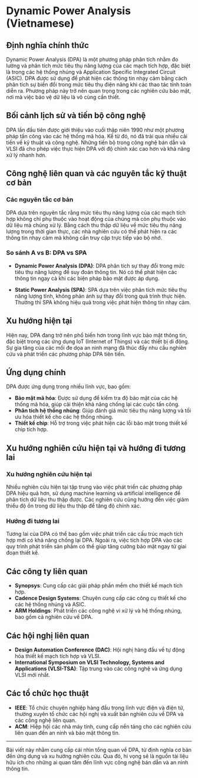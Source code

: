 # Dynamic Power Analysis (Vietnamese)

## Định nghĩa chính thức

Dynamic Power Analysis (DPA) là một phương pháp phân tích nhằm đo lường và phân tích mức tiêu thụ năng lượng của các mạch tích hợp, đặc biệt là trong các hệ thống nhúng và Application Specific Integrated Circuit (ASIC). DPA được sử dụng để phát hiện các thông tin nhạy cảm bằng cách phân tích sự biến đổi trong mức tiêu thụ điện năng khi các thao tác tính toán diễn ra. Phương pháp này trở nên quan trọng trong các nghiên cứu bảo mật, nơi mà việc bảo vệ dữ liệu là vô cùng cần thiết.

## Bối cảnh lịch sử và tiến bộ công nghệ

DPA lần đầu tiên được giới thiệu vào cuối thập niên 1990 như một phương pháp tấn công vào các hệ thống mã hóa. Kể từ đó, nó đã trải qua nhiều cải tiến về kỹ thuật và công nghệ. Những tiến bộ trong công nghệ bán dẫn và VLSI đã cho phép việc thực hiện DPA với độ chính xác cao hơn và khả năng xử lý nhanh hơn.

## Công nghệ liên quan và các nguyên tắc kỹ thuật cơ bản

### Các nguyên tắc cơ bản

DPA dựa trên nguyên tắc rằng mức tiêu thụ năng lượng của các mạch tích hợp không chỉ phụ thuộc vào hoạt động của chúng mà còn phụ thuộc vào dữ liệu mà chúng xử lý. Bằng cách thu thập dữ liệu về mức tiêu thụ năng lượng trong thời gian thực, các nhà nghiên cứu có thể phát hiện ra các thông tin nhạy cảm mà không cần truy cập trực tiếp vào bộ nhớ.

### So sánh A vs B: DPA vs SPA

- **Dynamic Power Analysis (DPA)**: DPA phân tích sự thay đổi trong mức tiêu thụ năng lượng để suy đoán thông tin. Nó có thể phát hiện các thông tin ngay cả khi các biện pháp bảo mật được áp dụng.
  
- **Static Power Analysis (SPA)**: SPA dựa trên việc phân tích mức tiêu thụ năng lượng tĩnh, không phản ánh sự thay đổi trong quá trình thực hiện. Thường thì SPA không hiệu quả trong việc phát hiện thông tin nhạy cảm.

## Xu hướng hiện tại

Hiện nay, DPA đang trở nên phổ biến hơn trong lĩnh vực bảo mật thông tin, đặc biệt trong các ứng dụng IoT (Internet of Things) và các thiết bị di động. Sự gia tăng của các mối đe dọa an ninh mạng đã thúc đẩy nhu cầu nghiên cứu và phát triển các phương pháp DPA tiên tiến.

## Ứng dụng chính

DPA được ứng dụng trong nhiều lĩnh vực, bao gồm:

- **Bảo mật mã hóa**: Được sử dụng để kiểm tra độ bảo mật của các hệ thống mã hóa, giúp cải thiện khả năng chống lại các cuộc tấn công.
- **Phân tích hệ thống nhúng**: Giúp đánh giá mức tiêu thụ năng lượng và tối ưu hóa thiết kế cho các hệ thống nhúng.
- **Thiết kế chip**: Hỗ trợ trong việc phát hiện các lỗi bảo mật trong thiết kế chip tích hợp.

## Xu hướng nghiên cứu hiện tại và hướng đi tương lai

### Xu hướng nghiên cứu hiện tại

Nhiều nghiên cứu hiện tại tập trung vào việc phát triển các phương pháp DPA hiệu quả hơn, sử dụng machine learning và artificial intelligence để phân tích dữ liệu thu thập được. Các nghiên cứu cũng hướng đến việc giảm thiểu độ ồn trong dữ liệu thu thập để tăng độ chính xác.

### Hướng đi tương lai

Tương lai của DPA có thể bao gồm việc phát triển các cấu trúc mạch tích hợp mới có khả năng chống lại DPA. Ngoài ra, việc tích hợp DPA vào các quy trình phát triển sản phẩm có thể giúp tăng cường bảo mật ngay từ giai đoạn thiết kế.

## Các công ty liên quan

- **Synopsys**: Cung cấp các giải pháp phần mềm cho thiết kế mạch tích hợp.
- **Cadence Design Systems**: Chuyên cung cấp các công cụ thiết kế cho các hệ thống nhúng và ASIC.
- **ARM Holdings**: Phát triển các công nghệ vi xử lý và hệ thống nhúng, bao gồm cả nghiên cứu về DPA.

## Các hội nghị liên quan

- **Design Automation Conference (DAC)**: Hội nghị hàng đầu về tự động hóa thiết kế mạch tích hợp và VLSI.
- **International Symposium on VLSI Technology, Systems and Applications (VLSI-TSA)**: Tập trung vào các công nghệ và ứng dụng VLSI mới nhất.

## Các tổ chức học thuật

- **IEEE**: Tổ chức chuyên nghiệp hàng đầu trong lĩnh vực điện và điện tử, thường xuyên tổ chức các hội nghị và xuất bản nghiên cứu về DPA và các công nghệ liên quan.
- **ACM**: Hiệp hội các nhà máy tính, cung cấp nền tảng cho các nghiên cứu liên quan đến an ninh và bảo mật thông tin.

---

Bài viết này nhằm cung cấp cái nhìn tổng quan về DPA, từ định nghĩa cơ bản đến ứng dụng và xu hướng nghiên cứu. Qua đó, hi vọng sẽ là nguồn tài liệu hữu ích cho những ai quan tâm đến lĩnh vực công nghệ bán dẫn và an ninh thông tin.